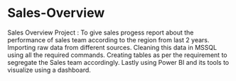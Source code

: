 # Sales-Overview
Sales Overview Project : To give sales progess report about the performance of sales team according to the region from last 2 years.
    Importing raw data from different sources. 
    Cleaning this data in MSSQL using all the required commands.
    Creating tables as per the requirement to segregate the Sales team accordingly.
    Lastly using Power BI and its tools to visualize using a dashboard.
